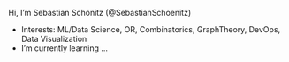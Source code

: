 Hi, I’m Sebastian Schönitz (@SebastianSchoenitz)
- Interests: ML/Data Science, OR, Combinatorics, GraphTheory, DevOps, Data Visualization 
- I’m currently learning ...

<!---
SebastianSchoenitz/SebastianSchoenitz is a ✨ special ✨ repository because its `README.md` (this file) appears on your GitHub profile.
You can click the Preview link to take a look at your changes.
--->
